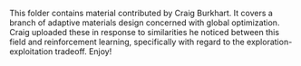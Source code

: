 This folder contains material contributed by Craig Burkhart.
It covers a branch of adaptive materials design concerned with global optimization.
Craig uploaded these in response to similarities he noticed between this field and reinforcement learning, specifically with regard to the exploration-exploitation tradeoff.
Enjoy!
